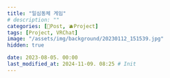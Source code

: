 ```yaml
---
title: "일심동체 게임"
# description: ""
categories: [📀Post, 🫐Project]
tags: [Project, VRChat]
image: "/assets/img/background/20230112_151539.jpg"
hidden: true

date: 2023-08-05. 00:00
last_modified_at: 2024-11-09. 08:25 # Init
---
```

